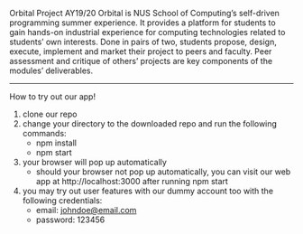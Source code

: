 Orbital Project AY19/20
Orbital is NUS School of Computing’s self-driven programming summer experience. It provides a platform for students to gain hands-on industrial experience for computing technologies related to students’ own interests. Done in pairs of two, students propose, design, execute, implement and market their project to peers and faculty. Peer assessment and critique of others’ projects are key components of the modules’ deliverables.

***
How to try out our app!

1. clone our repo
2. change your directory to the downloaded repo and run the following commands:
    - npm install
    - npm start
3. your browser will pop up automatically
    - should your browser not pop up automatically, you can visit our web app at http://localhost:3000 after running npm start
4. you may try out user features with our dummy account too with the following credentials:
    - email: johndoe@email.com
    - password: 123456
